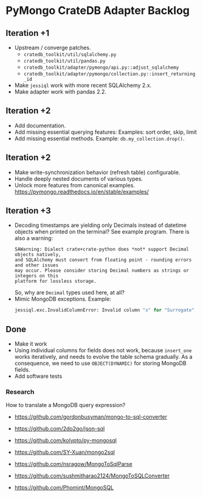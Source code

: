 # PyMongo CrateDB Adapter Backlog

## Iteration +1
- Upstream / converge patches.
  - `cratedb_toolkit/util/sqlalchemy.py`
  - `cratedb_toolkit/util/pandas.py`
  - `cratedb_toolkit/adapter/pymongo/api.py::adjust_sqlalchemy`
  - `cratedb_toolkit/adapter/pymongo/collection.py::insert_returning_id`
- Make `jessiql` work with more recent SQLAlchemy 2.x.
- Make adapter work with pandas 2.2.

## Iteration +2
- Add documentation.
- Add missing essential querying features: Examples: sort order, skip, limit
- Add missing essential methods. Example: `db.my_collection.drop()`.

## Iteration +2
- Make write-synchronization behavior (refresh table) configurable.
- Handle deeply nested documents of various types.
- Unlock more features from canonical examples.
  https://pymongo.readthedocs.io/en/stable/examples/

## Iteration +3
- Decoding timestamps are yielding only Decimals instead of datetime objects
  when printed on the terminal? See example program.
  There is also a warning:
  ```shell
  SAWarning: Dialect crate+crate-python does *not* support Decimal objects natively,
  and SQLAlchemy must convert from floating point - rounding errors and other issues
  may occur. Please consider storing Decimal numbers as strings or integers on this
  platform for lossless storage.
  ```
  So, why are `Decimal` types used here, at all?
- Mimic MongoDB exceptions.
  Example:
  ```python
  jessiql.exc.InvalidColumnError: Invalid column "x" for "Surrogate" specified in sort
  ```


## Done

- Make it work
- Using individual columns for fields does not work, because `insert_one` works
  iteratively, and needs to evolve the table schema gradually. As a consequence,
  we need to use `OBJECT(DYNAMIC)` for storing MongoDB fields.
- Add software tests

### Research
How to translate a MongoDB query expression?

- https://github.com/gordonbusyman/mongo-to-sql-converter
- https://github.com/2do2go/json-sql

- https://github.com/kolypto/py-mongosql
- https://github.com/SY-Xuan/mongo2sql
- https://github.com/nsragow/MongoToSqlParse
- https://github.com/sushmitharao2124/MongoToSQLConverter
- https://github.com/Phomint/MongoSQL
